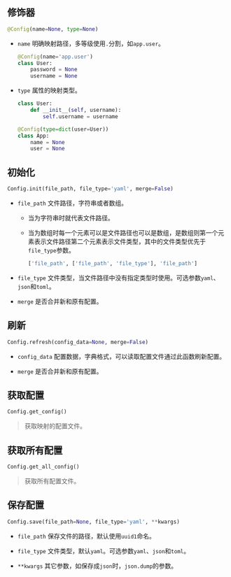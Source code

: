 ## 修饰器

```python
@Config(name=None, type=None)
```

+ `name` 明确映射路径，多等级使用`.`分割，如`app.user`。

    ```python
    @Config(name='app.user')
    class User:
        password = None
        username = None
    ```

+ `type` 属性的映射类型。

    ```python
    class User:
        def __init__(self, username):
            self.username = username

    @Config(type=dict(user=User))
    class App:
        name = None
        user = None
    ```

## 初始化

```python
Config.init(file_path, file_type='yaml', merge=False)
```

+ `file_path` 文件路径，字符串或者数组。
    + 当为字符串时就代表文件路径。
    + 当为数组时每一个元素可以是文件路径也可以是数组，是数组则第一个元素表示文件路径第二个元素表示文件类型，其中的文件类型优先于`file_type`参数。

        ```python
        ['file_path', ['file_path', 'file_type'], 'file_path']
        ```

+ `file_type` 文件类型，当文件路径中没有指定类型时使用。可选参数`yaml`、`json`和`toml`。

+ `merge` 是否合并新和原有配置。

## 刷新

```python
Config.refresh(config_data=None, merge=False)
```

+ `config_data` 配置数据，字典格式，可以读取配置文件通过此函数刷新配置。

+ `merge` 是否合并新和原有配置。

## 获取配置

```python
Config.get_config()
```
> 获取映射的配置文件。

## 获取所有配置

```python
Config.get_all_config()
```

> 获取所有配置文件。

## 保存配置

```python
Config.save(file_path=None, file_type='yaml', **kwargs)
```

+ `file_path` 保存文件的路径，默认使用`uuid1`命名。

+ `file_type` 文件类型，默认`yaml`。可选参数`yaml`、`json`和`toml`。

+ `**kwargs` 其它参数，如保存成`json`时，`json.dump`的参数。
